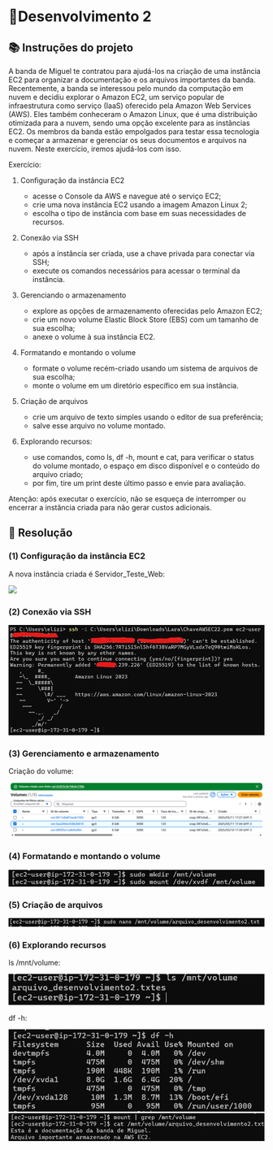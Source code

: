 # 📍Desenvolvimento 2

## 📚 Instruções do projeto

A banda de Miguel te contratou para ajudá-los na criação de uma instância EC2 para organizar a documentação e os arquivos importantes da banda. Recentemente, a banda se interessou pelo mundo da computação em nuvem e decidiu explorar o Amazon EC2, um serviço popular de infraestrutura como serviço (IaaS) oferecido pela Amazon Web Services (AWS). Eles também conheceram o Amazon Linux, que é uma distribuição otimizada para a nuvem, sendo uma opção excelente para as instâncias EC2. Os membros da banda estão empolgados para testar essa tecnologia e começar a armazenar e gerenciar os seus documentos e arquivos na nuvem. Neste exercício, iremos ajudá-los com isso.

Exercício:

1. Configuração da instância EC2

   - acesse o Console da AWS e navegue até o serviço EC2;
   - crie uma nova instância EC2 usando a imagem Amazon Linux 2;
   - escolha o tipo de instância com base em suas necessidades de recursos.

2. Conexão via SSH

   - após a instância ser criada, use a chave privada para conectar via SSH;
   - execute os comandos necessários para acessar o terminal da instância.

3. Gerenciando o armazenamento

   - explore as opções de armazenamento oferecidas pelo Amazon EC2;
   - crie um novo volume Elastic Block Store (EBS) com um tamanho de sua escolha;
   - anexe o volume à sua instância EC2.

4. Formatando e montando o volume

   - formate o volume recém-criado usando um sistema de arquivos de sua escolha;
   - monte o volume em um diretório específico em sua instância.

5. Criação de arquivos

   - crie um arquivo de texto simples usando o editor de sua preferência;
   - salve esse arquivo no volume montado.

6. Explorando recursos:

   - use comandos, como ls, df -h, mount e cat, para verificar o status do volume montado, o espaço em disco disponível e o conteúdo do arquivo criado;
   - por fim, tire um print deste último passo e envie para avaliação.

Atenção: após executar o exercício, não se esqueça de interromper ou encerrar a instância criada para não gerar custos adicionais.

## 📝 Resolução

### **(1) Configuração da instância EC2**

A nova instância criada é Servidor_Teste_Web:

<img src="../assets/Instâncias.png">

### **(2) Conexão via SSH**

<img src="../assets/Etapa2.png">

### **(3) Gerenciamento e armazenamento**

Criação do volume:

<img src="../assets/Etapa3.png">

### **(4) Formatando e montando o volume**

<img src="../assets/Etapa4.png">

### **(5) Criação de arquivos**

<img src="../assets/Etapa5.png">

### **(6) Explorando recursos**

ls /mnt/volume:

<img src="../assets/Etapa6.png">

df -h:

<img src="../assets/Etapa7.png">

<img src="../assets/Etapa 8.png">
